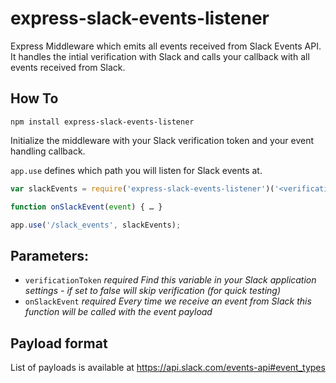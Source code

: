 # express-slack-events-listener
Express Middleware which emits all events received from Slack Events API. It handles the intial verification with Slack and calls your callback with all events received from Slack.

## How To
`npm install express-slack-events-listener`

Initialize the middleware with your Slack verification token and your event handling callback.

`app.use` defines which path you will listen for Slack events at.

```javascript
var slackEvents = require('express-slack-events-listener')('<verificationToken>', onSlackEvent);

function onSlackEvent(event) { … }

app.use('/slack_events', slackEvents);
```

## Parameters:

- `verificationToken` *required* *Find this variable in your Slack application settings - if set to false will skip verification (for quick testing)*
- `onSlackEvent` *required* *Every time we receive an event from Slack this function will be called with the event payload*

## Payload format
List of payloads is available at https://api.slack.com/events-api#event_types

